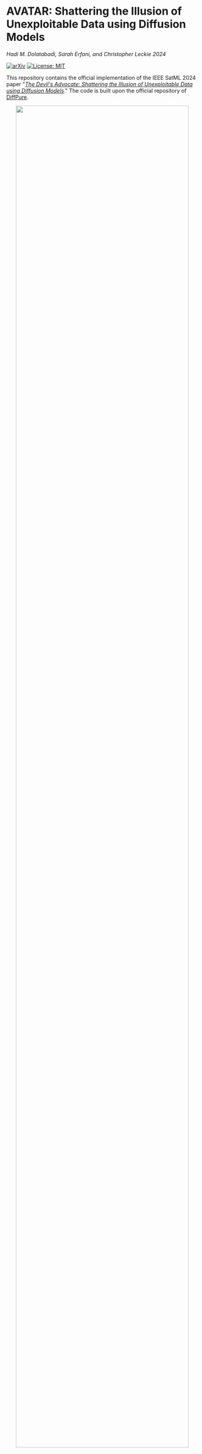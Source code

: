 # AVATAR: Shattering the Illusion of Unexploitable Data using Diffusion Models

*Hadi M. Dolatabadi, Sarah Erfani, and Christopher Leckie 2024*

[![arXiv](http://img.shields.io/badge/arXiv-2112.00378-B31B1B.svg)](https://arxiv.org/abs/2303.08500)
[![License: MIT](https://img.shields.io/badge/License-MIT-yellow.svg)](https://opensource.org/licenses/MIT)

This repository contains the official implementation of the IEEE SatML 2024 paper "[_The Devil's Advocate: Shattering the Illusion of Unexploitable Data using Diffusion Models_](https://arxiv.org/abs/2112.00378)." The code is built upon the official repository of [DiffPure](https://github.com/NVlabs/DiffPure).

<p align="center">
  <img src="./misc/Threat_Model.png" width="95%">
</p>

Abstract: *Protecting personal data against exploitation of machine learning models is crucial. Recently, availability attacks have shown great promise to provide an extra layer of protection against the unauthorized use of data to train neural networks. These methods aim to add imperceptible noise to clean data so that the neural networks cannot extract meaningful patterns from the protected data, claiming that they can make personal data "unexploitable." This paper provides a strong countermeasure against such approaches, showing that unexploitable data might only be an illusion. In particular, we leverage the power of diffusion models and show that a carefully designed denoising process can counteract the effectiveness of the data-protecting perturbations. We rigorously analyze our algorithm, and theoretically prove that the amount of required denoising is directly related to the magnitude of the data-protecting perturbations. Our approach, called AVATAR, delivers state-of-the-art performance against a suite of recent availability attacks in various scenarios, outperforming adversarial training even under distribution mismatch between the diffusion model and the protected data. Our findings call for more research into making personal data unexploitable, showing that this goal is far from over.*

## Requirements

The code has been tested with PyTorch 1.7.1 and CUDA 11.7.
To install the entire requirements, run the following:

```setup
pip install -r requirements.txt
```

## Repository Structure

| Path | Description
| :--- | :----------
| master | The main folder containing the repository.
| &ensp;&ensp;&boxvr;&nbsp; [configs](https://github.com/hmdolatabadi/AVATAR/tree/main/configs) | Config files containing the settings of the diffusion models.
| &ensp;&ensp;&boxvr;&nbsp; [data](https://github.com/hmdolatabadi/AVATAR/tree/main/data) | Dataset information.
| &ensp;&ensp;&boxvr;&nbsp; [ddpm](https://github.com/hmdolatabadi/AVATAR/tree/main/ddpm) | DDPM library.
| &ensp;&ensp;&boxvr;&nbsp; [fast_autoaugment](https://github.com/hmdolatabadi/AVATAR/tree/main/fast_autoaugment) | Fast Autoaugment modules.
| &ensp;&ensp;&boxvr;&nbsp; [misc](https://github.com/hmdolatabadi/AVATAR/tree/main/misc) | Miscellaneous files.
| &ensp;&ensp;&boxvr;&nbsp; [models](https://github.com/hmdolatabadi/AVATAR/tree/main/models) | Classifier models.
| &ensp;&ensp;&boxvr;&nbsp; [runners](https://github.com/hmdolatabadi/AVATAR/tree/main/runners) | Runners library for denoising the datasets.
| &ensp;&ensp;&boxvr;&nbsp; [pretrained](https://github.com/hmdolatabadi/AVATAR/tree/main/pretrained) | Root folder to locate the pretrained diffusion models.
| &ensp;&ensp;&boxvr;&nbsp; [score_sde](https://github.com/hmdolatabadi/AVATAR/tree/main/score_sde) | Score SDE library.
| &ensp;&ensp;&boxvr;&nbsp; AVATAR_evaluation.py | Runner module for training classifiers on benign/unlearnable datasets.
| &ensp;&ensp;&boxvr;&nbsp; AVATAR_sanitization.py | Runner module for denoising the unlearnable datasets.
| &ensp;&ensp;&boxvr;&nbsp; data2lmdb.ipynb | Jupyter Notebook for storing large-scale data with .lmdb format.
| &ensp;&ensp;&boxvr;&nbsp; ISS_augs.py | Augmentation modules from the Image Shortcut Squeezing paper.
| &ensp;&ensp;&boxur;&nbsp; utils.py | Utility modules.

## Running the Experiments

The overall structure of the code has been given above. In particular, we mostly work with the two files `AVATAR_sanitization.py` and `AVATAR_evaluation.py`. These two steps are equivalent to the two steps taken in AVATAR. The first step sanitizes the dataset. In the second step, we train a model on these datasets using different architectures, datasets, augmentations, etc. As the primary data structure, we use `.npz` for CIFAR-10, CIFAR-100, and SVHN. For ImageNet-100, we use `.lmdb` for which we have provided a sample script of converting raw data to this format. Finally, for WebFace we use the usual `ImageFolder` structure of PyTorch.

We will explain the two primary steps below.


### Step 1: Data Sanitization

In this step, we use various diffusion models to sanitize the (possibly) corrupted data. To this end, first you need to either download the pre-trained diffusion models or train one of your own. For the experiments of this paper, we use the pre-trained models provided with the [DiffPure](https://github.com/NVlabs/DiffPure) and [DDPM-IP](https://github.com/forever208/DDPM-IP) libraries as well as our in-house models. Locate these files in their respective subfolder within the `pretrained` folder. In particular, put the CIFAR-10, CIFAR-100, SVHN, ImageNet-10, and CelebA-HQ into the `score_sde` folder and the ImageNet and ImageNet-32x32 into the `guided_diffusion` subfolder. Below, we provide the link for downloading the pre-trained diffusion models used in our experiments.

| Model | FID | Download Link | Original Source
| :--- | :----------: | :----------: | :----------:
| CIFAR-10| 2.41| [Download Link](https://drive.google.com/file/d/16_-Ahc6ImZV5ClUc0vM5Iivf8OJ1VSif/view?usp=sharing) |[ScoreSDE](https://github.com/yang-song/score_sde_pytorch) library.
| CIFAR-100| 4.85| [Download Link](https://drive.google.com/file/d/1YHV2frH1PVyUBMSgDBHP1RB1gzC191mt/view?usp=sharing) |Trained in-house using [ScoreSDE](https://github.com/yang-song/score_sde_pytorch) library.
| SVHN| 2.59| [Download Link](https://drive.google.com/file/d/1q5Ayw1i3JuCeaxVICch47V8b8P5cvfHL/view?usp=sharing) |Trained in-house using [ScoreSDE](https://github.com/yang-song/score_sde_pytorch) library.
| CelebA-HQ| -| [Download Link](https://image-editing-test-12345.s3-us-west-2.amazonaws.com/checkpoints/celeba_hq.ckpt) |[SDEdit](https://github.com/ermongroup/SDEdit) library.
| ImageNet-10| 17.32| [Download Link](https://drive.google.com/file/d/1hkv1R1h2FCALug-dhGlOOLyvWI93AFRh/view?usp=sharing) |Trained in-house using [ScoreSDE](https://github.com/yang-song/score_sde_pytorch) library.
| ImageNet-1k| 4.59| [Download Link](https://openaipublic.blob.core.windows.net/diffusion/jul-2021/256x256_diffusion_uncond.pt) |[GuidedDiffusion](https://github.com/openai/guided-diffusion) library.
| ImageNet-32x32| 2.87| [Download Link](https://drive.google.com/file/d/1FFUJDk-__9y9DnAG6DKDx5W7LgEIuJyk/view?usp=share_link) |[DDPM-IP](https://github.com/forever208/DDPM-IP) library.

**Note 1**: if any of the above download links for external models are not working, please visit their respective source GitHub.

**Note 2**: if you want to run new experiments with your own diffusion model, you should add its library to this repo and create a runner in the `runners` folder. In case your new model follows previous architectures such as `GuidedDiffusion` or `ScoreSDE`, you can just add a suitable loader to their runner files.

Once the diffusion model is ready, we can defuse availability attacks. To this end, we assume that we have an attack, denoted with `UNL_ALG`, that has been stored as either a `.npz` array with keys `data` (stored as np.uint8) and `targets`, or a respective `.lmdb` file. Then, we can run the following: 

```sanitization
python AVATAR_sanitization.py \
        --domain <UNL_DOMAIN> \
        --unlearnable_alg <UNL_ALG> \
        --path <UNL_PATH> \
        --config <CONFIG_FILE> \
        --diffusion_type <DIFFUSION_TYPE> \
        --score_type <SCORE_TYPE> \
        --t <DENOISING_STEPS> \
        --save_path <SAVE_PATH>
```
where the parameters' definition is given below:
| Command | Method Description
| :--- | :----------:
| ```--domain``` | Availability attack domain (from `[cifar10, cifar100, svhn, imagenet, webface]`).
| ```--unlearnable_alg``` | Availability attack name (use `CLEAN` in case you want to defuse the clean data).
| ```--path``` | Path to availability attack `.npz` or `.lmdb` file.
| ```--config``` | Diffusion model's config file (see the `configs` folder).
| ```--diffusion_type``` | Diffusion model type (from `[ddpm, sde]`).
| ```--score_type``` | Score type (from `[guided_diffusion, score_sde]`)
| ```--t``` | Number of diffusion steps (t* in the paper).
| ```--save_path``` | Path to save the sanitized data for use in step 2.

You can familiarize yourself with the data structure of different domains by looking at how the data is stored at the end of the `AVATAR_sanitization.py` step. 

We have released some of the availability attacks and their denoised versions for the CIFAR-10 dataset [here](https://drive.google.com/drive/folders/1Cy_TIFuJsvnckshW6SD6cqryEh2iDWCy?usp=sharing). The original availability attacks, say `AR`, have been named as `AR_CIFAR10_Sanitized_0.npz`. If the data has been denoised with our `cifar10` ScoreSDE model for 100 steps, we denote it by `AR_CIFAR10_Sanitized_100_cifar10.npz`. Following this convention, data that has been defused with the `imagenet-32x32` model has been named as `AR_CIFAR10_Sanitized_100_in32.npz`. 

**Note**: We will keep the data on Google Drive for one year after publication. After that, it is going to be deleted to save space.

### Step 2: Model Training

After we have created a database of the availability attack and/or their sanitized version using **Step 1**, we can train a model to see the performance. Besides the usual functionality, in this repo we also include basic and advanced data augmentation techniques for the CIFAR-10 dataset. These augmentations have been added similar to the [EMN](https://github.com/HanxunH/Unlearnable-Examples) and [ISS](https://github.com/liuzrcc/ImageShortcutSqueezing) libraries. To run the training, we can use (here we use the most important arguments):
```evaluation
python AVATAR_evaluation.py \
        --path <PATH> \
        --arch <ARCH> \
        --use_cutout \
        --use_mixup  \
        --use_cutmix \
        --use_fa \
        --grayscale \ 
        --jpeg <JPEG_Q> \
        --bdr <JPEG_BIT_DEPTH> \
        --domain <UNL_DOMAIN> \
        --unlearnable_alg <UNL_ALG>    
```
where the parameters' definition is given below:
| Command | Method Description
| :--- | :----------:
| ```--path``` | Path to availability attack `.npz` or `.lmdb` file.
| ```--arch``` | Classifier architecture (from `[ResNet18, ResNet50, WideResNet34, VGG16, DenseNet121]`).
| ```--use_cutout``` | Activate CUTOUT augmentation.
| ```--use_mixup``` | Activate MIXUP augmentation.
| ```--use_cutmix``` | Activate CUTMIX augmentation.
| ```--use_fa``` | Activate Fast Auto augmentation.
| ```--grayscale``` | Activate GrayScale augmentation.
| ```--jpeg``` | Activate JPEG augmentation with this quality.
| ```--bdr``` | Bit depth of the JPEG augmentation.
| ```--domain``` | Availability attack domain (from `[cifar10, cifar100, svhn]`).
| ```--unlearnable_alg``` | Availability attack name (use `CLEAN` in case you want to see the clean data performance).

**Note**: for `ImageNet-100` and `WebFace` experiments, we used the training settings found on the [REMN](https://github.com/fshp971/robust-unlearnable-examples) repo.

## Acknowledgement

This repository is mainly built upon [DiffPure](https://github.com/NVlabs/DiffPure) library. We have also used the repositories of [DDPM-IP](https://github.com/forever208/DDPM-IP), [ScoreSDE](https://github.com/yang-song/score_sde_pytorch), [AR](https://github.com/psandovalsegura/autoregressive-poisoning), [EMN](https://github.com/HanxunH/Unlearnable-Examples), [REMN](https://github.com/fshp971/robust-unlearnable-examples), [NTGA](https://github.com/lionelmessi6410/ntga), [SHR](https://github.com/dayu11/Availability-Attacks-Create-Shortcuts), and [ISS](https://github.com/liuzrcc/ImageShortcutSqueezing) to generate the attacks, purify them, or train classifiers for evaluation.
We thank the authors of all these repositories and have cited their respective papers.

## Citation

Now, if you have found our code or paper beneficial to your research in any shape, please consider starring the repo and citing our research paper as:
```bash
@inproceedings{dolatabadi2024avatar,
  title={The Devil's Advocate: Shattering the Illusion of Unexploitable Data using Diffusion Models},
  author={Hadi Mohaghegh Dolatabadi and Sarah Erfani and Christopher Leckie},
  booktitle = {Proceedings of the {IEEE} Conference on Secure and Trustworthy Machine Learning ({SatML})},
  year={2024}
}
```